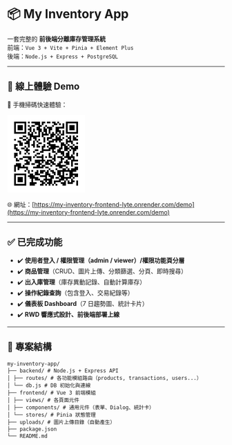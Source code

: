 # 📦 My Inventory App

一套完整的 **前後端分離庫存管理系統**  
前端：`Vue 3 + Vite + Pinia + Element Plus`  
後端：`Node.js + Express + PostgreSQL`

---

## 🔗 線上體驗 Demo

📱 手機掃碼快速體驗：

<img src="./public/qrcode.png" width="180" />

🌐 網址：[https://my-inventory-frontend-lyte.onrender.com/demo](https://my-inventory-frontend-lyte.onrender.com/demo)

---

## ✅ 已完成功能

- ✔️ **使用者登入 / 權限管理（admin / viewer）/權限功能頁分層**
- ✔️ **商品管理**（CRUD、圖片上傳、分類篩選、分頁、即時搜尋）
- ✔️ **出入庫管理**（庫存異動記錄、自動計算庫存）
- ✔️ **操作紀錄查詢**（包含登入、交易紀錄等）
- ✔️ **儀表板 Dashboard**（7 日趨勢圖、統計卡片）
- ✔️ **RWD 響應式設計、前後端部署上線**

---

## 🧱 專案結構

```
my-inventory-app/
├── backend/ # Node.js + Express API
│ ├── routes/ # 各功能模組路由（products, transactions, users...）
│ └── db.js # DB 初始化與連線
├── frontend/ # Vue 3 前端模組
│ ├── views/ # 各頁面元件
│ ├── components/ # 通用元件（表單、Dialog、統計卡）
│ └── stores/ # Pinia 狀態管理
├── uploads/ # 圖片上傳目錄（自動產生）
├── package.json
└── README.md
```
